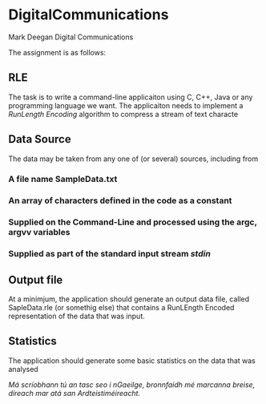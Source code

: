 # DigitalCommunications
Mark Deegan Digital Communications

The assignment is as follows:
## RLE
The task is to write a command-line applicaiton using C, C++, Java or any programming language we want. The applicaiton needs to implement a *RunLength Encoding* algorithm to compress a stream of text characte
## Data Source
The data may be taken from any one of (or several) sources, including from 
### A file name SampleData.txt
### An array of characters defined in the code as a constant
### Supplied on the Command-Line and processed using the argc, argvv variables
### Supplied as part of the standard input stream *stdin*

## Output file
At a minimjum, the application should generate an output data file, called SapleData.rle (or somethig else) that contains a RunLEngth Encoded representation of the data that was input.

## Statistics
The application should generate some basic statistics on the data that was analysed

_Má scríobhann tú an tasc seo i nGaeilge, bronnfaidh mé marcanna breise, díreach mar atá san Ardteistiméireacht._
